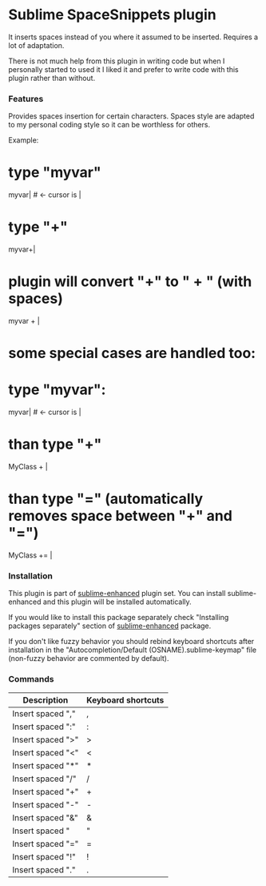 # Sublime SpaceSnippets plugin

It inserts spaces instead of you where it assumed to be inserted. Requires a lot
of adaptation.

There is not much help from this plugin in writing code but when I personally
started to used it I liked it and prefer to write code with this plugin rather
than without.


### Features

Provides spaces insertion for certain characters. Spaces style are adapted to my
personal coding style so it can be worthless for others.

Example:

# type "myvar"
myvar| # <- cursor is |

# type "+"
myvar+|

# plugin will convert "+" to " + " (with spaces)
myvar + |

# some special cases are handled too:
# type "myvar":
myvar| # <- cursor is |

# than type "+"
MyClass + |

# than type "=" (automatically removes space between "+" and "=")
MyClass += |


### Installation

This plugin is part of [sublime-enhanced](http://github.com/shagabutdinov/sublime-enhanced)
plugin set. You can install sublime-enhanced and this plugin will be installed
automatically.

If you would like to install this package separately check "Installing packages
separately" section of [sublime-enhanced](http://github.com/shagabutdinov/sublime-enhanced)
package.

If you don't like fuzzy behavior you should rebind keyboard shortcuts after
installation in the "Autocompletion/Default (OSNAME).sublime-keymap" file
(non-fuzzy behavior are commented by default).


### Commands

| Description       | Keyboard shortcuts |
|-------------------|--------------------|
| Insert spaced "," | ,                  |
| Insert spaced ":" | :                  |
| Insert spaced ">" | >                  |
| Insert spaced "<" | <                  |
| Insert spaced "*" | *                  |
| Insert spaced "/" | /                  |
| Insert spaced "+" | +                  |
| Insert spaced "-" | -                  |
| Insert spaced "&" | &                  |
| Insert spaced "|" | |                  |
| Insert spaced "=" | =                  |
| Insert spaced "!" | !                  |
| Insert spaced "." | .                  |